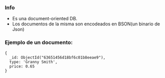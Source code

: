 ### Info

- Es una document-oriented DB.
- Los documentos de la misma son encodeados en BSON(un binario de Json)

### Ejemplo de un documento:

    {
      _id: ObjectId("63651456d18bf6c01b8eeae9"),
      type: 'Granny Smith',
      price: 0.65
    }
    
